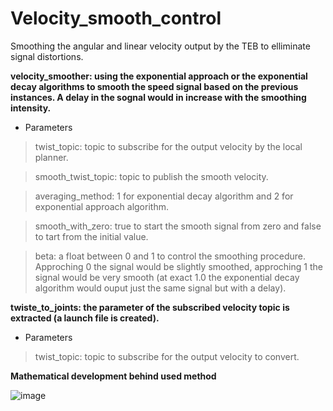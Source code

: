 # Velocity_smooth_control
Smoothing the angular and linear velocity output by the TEB to elliminate signal distortions.


**velocity_smoother: using the exponential approach or the exponential decay algorithms to smooth the speed signal based on the previous instances. A delay in the sognal would in increase with the smoothing intensity.**


- Parameters


> twist_topic: topic to subscribe for the output velocity by the local planner.
 
> smooth_twist_topic: topic to publish the smooth velocity.
 
> averaging_method: 1 for exponential decay algorithm and 2 for exponential approach algorithm.
 
> smooth_with_zero: true to start the smooth signal from zero and false to tart from the initial value.

> beta: a float between 0 and 1 to control the smoothing procedure. Approching 0 the signal would be slightly smoothed, approching 1 the signal would be very smooth (at exact 1.0 the exponential decay algorithm would ouput just the same signal but with a delay).
 
 
 
**twiste_to_joints: the parameter of the subscribed velocity topic is extracted (a launch file is created).**
 
 
- Parameters


> twist_topic: topic to subscribe for the output velocity to convert.

**Mathematical development behind used method**

![image](https://user-images.githubusercontent.com/41051186/145854879-3cdecf93-7706-4651-929e-be620341dc86.png)

